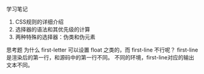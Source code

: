 学习笔记
1. CSS规则的详细介绍
2. 选择器的语法和其优先级的计算
3. 两种特殊的选择器：伪类和伪元素


思考题
   为什么 first-letter 可以设置 float 之类的，而 first-line 不行呢？
   first-line是渲染后的第一行，和源码中的第一行不同。
   不同的环境，first-line对应的输出文本不同。

